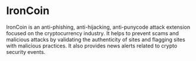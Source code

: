 # IronCoin
IronCoin is an anti-phishing, anti-hijacking, anti-punycode attack extension focused on the cryptocurrency industry. It helps to prevent scams and malicious attacks by validating the authenticity of sites and flagging sites with malicious practices. It also provides news alerts related to crypto security events.
